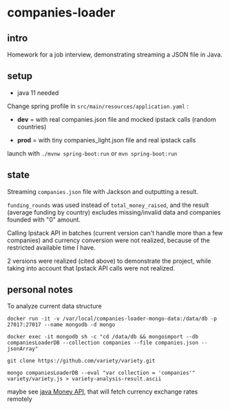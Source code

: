 # companies-loader

## intro
Homework for a job interview, demonstrating streaming a JSON file in Java.

## setup
- java 11 needed

Change spring profile in `src/main/resources/application.yaml` :

- **dev** = with real companies.json file and mocked ipstack calls (random countries)

- **prod** = with tiny companies_light.json file and real ipstack calls

launch with `./mvnw spring-boot:run` or `mvn spring-boot:run`
  
## state
Streaming `companies.json` file with Jackson and outputting a result.

`funding_rounds` was used instead of `total_money_raised`, and the result (average funding by country) excludes missing/invalid data and companies founded with "0" amount.

Calling Ipstack API in batches (current version can't handle more than a few companies) and currency conversion were not realized, because of the restricted available time I have. 

2 versions were realized (cited above) to demonstrate the project, while taking into account that Ipstack API calls were not realized.


## personal notes
To analyze current data structure
```
docker run -it -v /var/local/companies-loader-mongo-data:/data/db -p 27017:27017 --name mongodb -d mongo
```
```
docker exec -it mongodb sh -c "cd /data/db && mongoimport --db companiesLoaderDB --collection companies --file companies.json --jsonArray"
```
```
git clone https://github.com/variety/variety.git
```
``` 
mongo companiesLoaderDB --eval "var collection = 'companies'" variety/variety.js > variety-analysis-result.ascii
```

maybe see [java Money API](https://github.com/JavaMoney/jsr354-ri), that will fetch currency exchange rates remotely
